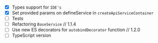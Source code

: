 - [x] Types support for `IDE's`
- [x] Set provided params on defineService in `createApiServiceContainer`
- [ ] Tests
- [ ] Refactoring `BaseService` // 1.1.4
- [ ] Use new ES decorators for `autobindDecorator` function // 1.2.0
- [ ] TypeScript version